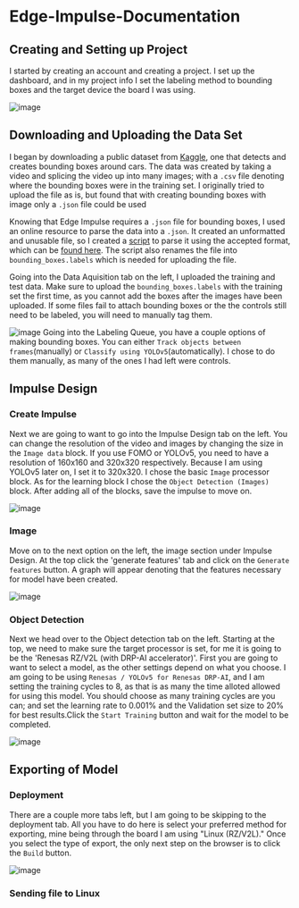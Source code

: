 # Edge-Impulse-Documentation
## Creating and Setting up Project
I started by creating an account and creating a project. I set up the dashboard, and in my project info I set the labeling method to bounding boxes and the target device the board I was using.

![image](https://user-images.githubusercontent.com/90651596/215884961-55ca2732-633d-4e6e-a1bf-bd210321fcfd.png)
## Downloading and Uploading the Data Set
I began by downloading a public dataset from [Kaggle](https://www.kaggle.com), one that detects and creates bounding boxes around cars. The data was created by taking a video and splicing the video up into many images; with a `.csv` file denoting where the bounding boxes were in the training set. I originally tried to upload the file as is, but found that with creating bounding boxes with image only a `.json` file could be used

Knowing that Edge Impulse requires a `.json` file for bounding boxes, I used an online resource to parse the data into a `.json`. It created an unformatted and unusable file, so I created a [script](https://github.com/JayJayGar/.JSON-editor) to parse it using the accepted format, which can be [found here](https://docs.edgeimpulse.com/docs/edge-impulse-cli/cli-uploader#bounding-boxes). The script also renames the file into `bounding_boxes.labels` which is needed for uploading the file.

Going into the Data Aquisition tab on the left, I uploaded the training and test data. Make sure to upload the `bounding_boxes.labels` with the training set the first time, as you cannot add the boxes after the images have been uploaded. If some files fail to attach bounding boxes or the the controls still need to be labeled, you will need to manually tag them.

![image](https://user-images.githubusercontent.com/90651596/215886727-0c3d8b09-ec15-4a1d-bdb9-3e17d639f543.png)
Going into the Labeling Queue, you have a couple options of making bounding boxes. You can either `Track objects between frames`(manually) or `Classify using YOLOv5`(automatically). I chose to do them manually, as many of the ones I had left were controls.

## Impulse Design
### Create Impulse
Next we are going to want to go into the Impulse Design tab on the left. You can change the resolution of the video and images by changing the size in the `Image data` block. If you use FOMO or YOLOv5, you need to have a resolution of 160x160 and 320x320 respectively. Because I am using YOLOv5 later on, I set it to 320x320. I chose the basic `Image` processor block. As for the learning block I chose the `Object Detection (Images)` block. After adding all of the blocks, save the impulse to move on.

![image](https://user-images.githubusercontent.com/90651596/215889140-f1c2854f-7b8d-4f60-93ac-9b40d4b32d89.png)

### Image
Move on to the next option on the left, the image section under Impulse Design. At the top click the 'generate features' tab and click on the `Generate features` button. A graph will appear denoting that the features necessary for model have been created.

![image](https://user-images.githubusercontent.com/90651596/215893317-c7ee9508-1aed-4efe-aeab-c1ce691896ba.png)

### Object Detection
Next we head over to the Object detection tab on the left. Starting at the top, we need to make sure the target processor is set, for me it is going to be the 'Renesas RZ/V2L (with DRP-AI accelerator)'. First you are going to want to select a model, as the other settings depend on what you choose. I am going to be using `Renesas / YOLOv5 for Renesas DRP-AI`, and I am setting the training cycles to 8, as that is as many the time alloted allowed for using this model. You should choose as many training cycles are you can; and set the learning rate to 0.001% and the Validation set size to 20% for best results.Click the `Start Training` button and wait for the model to be completed.


![image](https://user-images.githubusercontent.com/90651596/216424091-963d07e8-2093-4e39-a363-64768e6f8cc9.png)

## Exporting of Model
### Deployment
There are a couple more tabs left, but I am going to be skipping to the deployment tab. All you have to do here is select your preferred method for exporting, mine being through the board I am using "Linux (RZ/V2L)." Once you select the type of export, the only next step on the browser is to click the `Build` button.

![image](https://user-images.githubusercontent.com/90651596/216429576-7f64143c-8c08-48ef-9041-b53700e13fdb.png)

### Sending file to Linux


